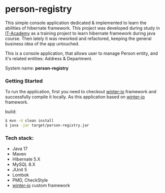 # person-registry 

This simple console application dedicated & implemented to learn the abilities of hibernate framework.
This project was developed during study in <a href="https://www.it-academy.by">IT-Academy</a> as a training project to learn hibernate framework during java course.
Then lately it was reworked and refactored, keeping the general business idea of the app untouched.

This is a console application, that allows user to manage Person entity, and it's related entities: Address & Department.

System name: **person-registry**

### Getting Started
To run the application, first you need to checkout [winter-io](https://github.com/cyberalexander/winter-io) framework and successfully compile it locally.
As this application based on [winter-io](https://github.com/cyberalexander/winter-io) framework.

build:
```bash
$ mvn -U clean install
$ java -jar target/person-registry.jar
```

### Tech stack:
- Java 17
- Maven
- Hibernate 5.X
- MySQL 8.X
- JUnit 5
- Lombok
- PMD, CheckStyle
- [winter-io](https://github.com/cyberalexander/winter-io) custom framework